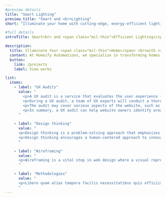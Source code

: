 ```yaml
---
#preview details
title: "Smart Lighting"
preview_title: "Smart and <br>Lighting"
short: "Illuminate your home with cutting-edge, energy-efficient lighting solutions tailored to your lifestyle."

#full details
introTitle: Smart<br> and <span class="mil-thin">Efficient Lighting</span>

description:
  title: Illuminate Your <span class="mil-thin">Home</span> <br>with <span class="mil-thin">Smart Lighting</span>
  content: At Homeify Automations, we specialize in transforming homes with our innovative Smart Lighting solutions. Whether you're looking to create the perfect ambiance, reduce your energy consumption, or gain complete control over your home’s lighting, we have the perfect solution for you. Our Smart Lighting systems are designed to be intuitive, flexible, and easy to use, ensuring that your home is always lit to your exact preferences.
  button:
    link: /projects
    label: View works

list:
  items:
    - label: "UX Audits"
      value: "
        <p>A UX audit is a service that evaluates the user experience (UX) of a website. It involves analyzing the website's design, functionality, and content to identify areas of improvement that can enhance the user's overall experience.</p>
        <p>During a UX audit, a team of UX experts will conduct a thorough review of the website and provide a comprehensive report that outlines specific recommendations for improving the website's usability, accessibility, and overall user experience.</p>
        <p>The audit may cover various aspects of the website, such as navigation, layout, visual design, content structure, and mobile responsiveness. The goal is to identify any pain points or obstacles that users may encounter while browsing the website and provide actionable recommendations to improve their experience.</p>
        <p>In summary, a UX audit can help website owners identify areas of improvement that can enhance their website's user experience and increase user engagement and satisfaction.</p>
      "

    - label: "Design thinking"
      value: "
      <p>Design thinking is a problem-solving approach that emphasizes empathy, creativity, and collaboration. It involves understanding the needs and perspectives of users, identifying and defining the problem, generating multiple possible solutions, prototyping and testing those solutions, and iterating based on feedback.</p>
      <p>Design thinking encourages a human-centered approach to innovation and is often used in fields such as product design, user experience (UX) design, and business strategy to create user-centric and innovative solutions. It promotes a mindset that embraces experimentation, iteration, and continuous learning throughout the design process.</p>
      "

    - label: "Wireframing"
      value: "
      <p>Wireframing is a vital step in web design where a visual representation of a website's structure is created. It focuses on layout and user experience, using basic shapes and lines to outline elements like headers, menus, and content sections. Wireframes establish the website's architecture and functionality, facilitating communication between designers, developers, and clients. They serve as a blueprint for user-friendly websites, setting the foundation for design and development.</p>
      "

    - label: "Methodologies"
      value: "
      <p>Libero quam alias tempora facilis necessitatibus quis officiis voluptatem architecto harum exercitationem quidem illum eligendi. Veniam non vitae, nemo dolor tempora, necessitatibus enim sapiente quam voluptas architecto minima omnis sequi aperiam aliquam vel quo reprehenderit, tempore tenetur. Architecto dolorem assumenda voluptas, odio nemo vero illo praesentium pariatur, ut perspiciatis, est itaque minus ratione vitae laboriosam molestiae.</p>
      "
---
```

